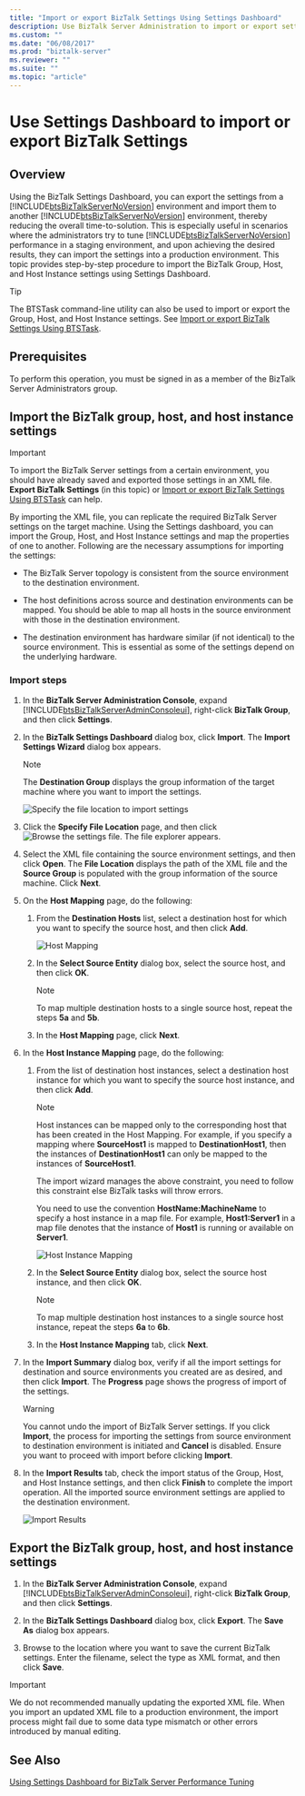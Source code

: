 ```yaml
---
title: "Import or export BizTalk Settings Using Settings Dashboard"
description: Use BizTalk Server Administration to import or export settings between BizTalk Server environments
ms.custom: ""
ms.date: "06/08/2017"
ms.prod: "biztalk-server"
ms.reviewer: ""
ms.suite: ""
ms.topic: "article"
---
```

# Use Settings Dashboard to import or export BizTalk Settings 

## Overview
Using the BizTalk Settings Dashboard, you can export the settings from a [!INCLUDE[btsBizTalkServerNoVersion](../includes/btsbiztalkservernoversion-md.md)] environment and import them to another [!INCLUDE[btsBizTalkServerNoVersion](../includes/btsbiztalkservernoversion-md.md)] environment, thereby reducing the overall time-to-solution. This is especially useful in scenarios where the administrators try to tune [!INCLUDE[btsBizTalkServerNoVersion](../includes/btsbiztalkservernoversion-md.md)] performance in a staging environment, and upon achieving the desired results, they can import the settings into a production environment. This topic provides step-by-step procedure to import the BizTalk Group, Host, and Host Instance settings using Settings Dashboard.  

> [!TIP]
> The BTSTask command-line utility can also be used to import or export the Group, Host, and Host Instance settings. See [Import or export BizTalk Settings Using BTSTask](how-to-import-biztalk-settings-using-btstask.md).

  
## Prerequisites  
 To perform this operation, you must be signed in as a member of the BizTalk Server Administrators group.  
  
## Import the BizTalk group, host, and host instance settings  

> [!IMPORTANT]
>  To import the BizTalk Server settings from a certain environment, you should have already saved and exported those settings in an XML file. **Export BizTalk Settings** (in this topic) or [Import or export BizTalk Settings Using BTSTask](how-to-import-biztalk-settings-using-btstask.md) can help.
  
 By importing the XML file, you can replicate the required BizTalk Server settings on the target machine. Using the Settings dashboard, you can import the Group, Host, and Host Instance settings and map the properties of one to another. Following are the necessary assumptions for importing the settings:  
  
-   The BizTalk Server topology is consistent from the source environment to the destination environment.  
  
-   The host definitions across source and destination environments can be mapped. You should be able to map all hosts in the source environment with those in the destination environment.  
  
-   The destination environment has hardware similar (if not identical) to the source environment. This is essential as some of the settings depend on the underlying hardware.  

### Import steps
  
1. In the **BizTalk Server Administration Console**, expand [!INCLUDE[btsBizTalkServerAdminConsoleui](../includes/btsbiztalkserveradminconsoleui-md.md)], right-click **BizTalk Group**, and then click **Settings**.  
  
2. In the **BizTalk Settings Dashboard** dialog box, click **Import**. The **Import Settings Wizard** dialog box appears.  
  
   > [!NOTE]
   >  The **Destination Group** displays the group information of the target machine where you want to import the settings.  
  
    ![Specify the file location to import settings](../core/media/importsettings-filelocation.jpg "ImportSettings_FileLocation")  
  
3. Click the **Specify File Location** page, and then click ![Browse the settings file](../core/media/importsettings-filelocationbrowse.gif "ImportSettings_FileLocationBrowse"). The file explorer appears.  
  
4. Select the XML file containing the source environment settings, and then click **Open**. The **File Location** displays the path of the XML file and the **Source Group** is populated with the group information of the source machine. Click **Next**.  
  
5. On the **Host Mapping** page, do the following:  
  
   1.  From the **Destination Hosts** list, select a destination host for which you want to specify the source host, and then click **Add**.  
  
        ![Host Mapping](../core/media/importsettings-hostmapping.gif "ImportSettings_HostMapping")  
  
   2.  In the **Select Source Entity** dialog box, select the source host, and then click **OK**.  
  
       > [!NOTE]
       >  To map multiple destination hosts to a single source host, repeat the steps **5a** and **5b**.  
  
   3.  In the **Host Mapping** page, click **Next**.  
  
6. In the **Host Instance Mapping** page, do the following:  
  
   1.  From the list of destination host instances, select a destination host instance for which you want to specify the source host instance, and then click **Add**.  
  
       > [!NOTE]
       >  Host instances can be mapped only to the corresponding host that has been created in the Host Mapping. For example, if you specify a mapping where **SourceHost1** is mapped to **DestinationHost1**, then the instances of **DestinationHost1** can only be mapped to the instances of **SourceHost1**.  
       >   
       >  The import wizard manages the above constraint, you need to follow this constraint else BizTalk tasks will throw errors.  
       >   
       >  You need to use the convention **HostName:MachineName** to specify a host instance in a map file. For example, **Host1:Server1** in a map file denotes that the instance of **Host1** is running or available on **Server1**.  
  
        ![Host Instance Mapping](../core/media/importsettings-hostinstancemapping.gif "ImportSettings_HostInstanceMapping")  
  
   2.  In the **Select Source Entity** dialog box, select the source host instance, and then click **OK**.  
  
       > [!NOTE]
       >  To map multiple destination host instances to a single source host instance, repeat the steps **6a** to **6b**.  
  
   3.  In the **Host Instance Mapping** tab, click **Next**.  
  
7. In the **Import Summary** dialog box, verify if all the import settings for destination and source environments you created are as desired, and then click **Import**. The **Progress** page shows the progress of import of the settings.  
  
   > [!WARNING]
   >  You cannot undo the import of BizTalk Server settings. If you click **Import**, the process for importing the settings from source environment to destination environment is initiated and **Cancel** is disabled. Ensure you want to proceed with import before clicking **Import**.  
  
8. In the **Import Results** tab, check the import status of the Group, Host, and Host Instance settings, and then click **Finish** to complete the import operation. All the imported source environment settings are applied to the destination environment.  
  
    ![Import Results](../core/media/importsettings-importresults.gif "ImportSettings_ImportResults")  

## Export the BizTalk group, host, and host instance settings  

1. In the **BizTalk Server Administration Console**, expand [!INCLUDE[btsBizTalkServerAdminConsoleui](../includes/btsbiztalkserveradminconsoleui-md.md)], right-click **BizTalk Group**, and then click **Settings**.  
  
2. In the **BizTalk Settings Dashboard** dialog box, click **Export**. The **Save As** dialog box appears.  
  
3. Browse to the location where you want to save the current BizTalk settings. Enter the filename, select the type as XML format, and then click **Save**.  

> [!IMPORTANT]
>  We do not recommended manually updating the exported XML file. When you import an updated XML file to a production environment, the import process might fail due to some data type mismatch or other errors introduced by manual editing.  

## See Also  
 [Using Settings Dashboard for BizTalk Server Performance Tuning](../core/using-settings-dashboard-for-biztalk-server-performance-tuning.md)
